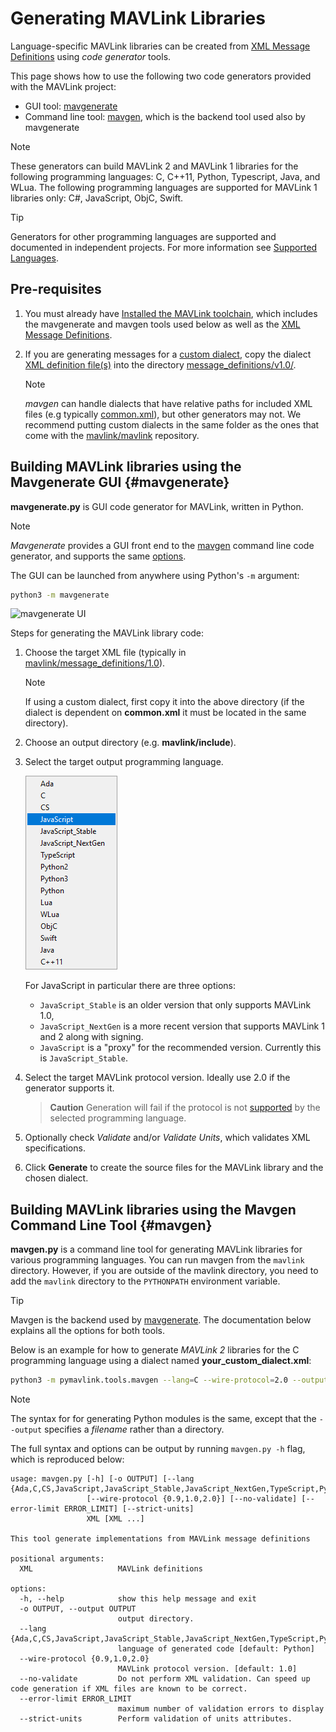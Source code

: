 # Generating MAVLink Libraries

Language-specific MAVLink libraries can be created from [XML Message Definitions](../messages/README.md) using _code generator_ tools.

This page shows how to use the following two code generators provided with the MAVLink project:

- GUI tool: [mavgenerate](#mavgenerate)
- Command line tool: [mavgen](#mavgen), which is the backend tool used also by mavgenerate

> [!NOTE]
> These generators can build MAVLink 2 and MAVLink 1 libraries for the following programming languages: C, C++11, Python, Typescript, Java, and WLua. The following programming languages are supported for MAVLink 1 libraries only: C#, JavaScript, ObjC, Swift.

> [!TIP]
> Generators for other programming languages are supported and documented in independent projects.
> For more information see [Supported Languages](../index.md#supported_languages).

## Pre-requisites

1. You must already have [Installed the MAVLink toolchain](../getting_started/installation.md), which includes the mavgenerate and mavgen tools used below as well as the [XML Message Definitions](../messages/index.md).
1. If you are generating messages for a [custom dialect](../messages/index.md#dialects), copy the dialect [XML definition file(s)](../messages/index.md#xml-definition-files--dialects) into the directory [message_definitions/v1.0/](https://github.com/mavlink/mavlink/tree/master/message_definitions/v1.0).

   > [!NOTE]
   > _mavgen_ can handle dialects that have relative paths for included XML files (e.g typically [common.xml](../messages/common.md)), but other generators may not.
   > We recommend putting custom dialects in the same folder as the ones that come with the [mavlink/mavlink](https://github.com/mavlink/mavlink) repository.

## Building MAVLink libraries using the Mavgenerate GUI {#mavgenerate}

**mavgenerate.py** is GUI code generator for MAVLink, written in Python.

> [!NOTE]
> _Mavgenerate_ provides a GUI front end to the [mavgen](#mavgen) command line code generator, and supports the same [options](#mavgen_options).

The GUI can be launched from anywhere using Python's `-m` argument:

```sh
python3 -m mavgenerate
```

![mavgenerate UI](../../assets/mavgen/mavlink_generator.png)

Steps for generating the MAVLink library code:

1. Choose the target XML file (typically in [mavlink/message_definitions/1.0](https://github.com/mavlink/mavlink/tree/master/message_definitions/v1.0)).

   > [!NOTE]
   > If using a custom dialect, first copy it into the above directory (if the dialect is dependent on **common.xml** it must be located in the same directory).

1. Choose an output directory (e.g. **mavlink/include**).
1. Select the target output programming language.

   ![mavgenerate UI - language list](../../assets/mavgen/malink_gen_ui_languages.png)

   For JavaScript in particular there are three options:

   - `JavaScript_Stable` is an older version that only supports MAVLink 1.0,
   - `JavaScript_NextGen` is a more recent version that supports MAVLink 1 and 2 along with signing.
   - `JavaScript` is a "proxy" for the recommended version. Currently this is `JavaScript_Stable`.

1. Select the target MAVLink protocol version. Ideally use 2.0 if the generator supports it.

   > **Caution** Generation will fail if the protocol is not [supported](../README.md#supported_languages) by the selected programming language.

1. Optionally check _Validate_ and/or _Validate Units_, which validates XML specifications.

1. Click **Generate** to create the source files for the MAVLink library and the chosen dialect.

## Building MAVLink libraries using the Mavgen Command Line Tool {#mavgen}

**mavgen.py** is a command line tool for generating MAVLink libraries for various programming languages.
You can run mavgen from the `mavlink` directory. However, if you are outside of the mavlink directory, you need to add the `mavlink` directory to the `PYTHONPATH` environment variable.

> [!TIP]
> Mavgen is the backend used by [mavgenerate](#mavgenerate).
> The documentation below explains all the options for both tools.

Below is an example for how to generate _MAVLink 2_ libraries for the C programming language using a dialect named **your_custom_dialect.xml**:

```sh
python3 -m pymavlink.tools.mavgen --lang=C --wire-protocol=2.0 --output=generated/include/mavlink/v2.0 message_definitions/v1.0/your_custom_dialect.xml
```

> [!NOTE]
> The syntax for for generating Python modules is the same, except that the `--output` specifies a _filename_ rather than a directory.

  <!-- https://github.com/ArduPilot/pymavlink/issues/203 -->

<span id="mavgen_options"></span>
The full syntax and options can be output by running `mavgen.py -h` flag, which is reproduced below:

```
usage: mavgen.py [-h] [-o OUTPUT] [--lang {Ada,C,CS,JavaScript,JavaScript_Stable,JavaScript_NextGen,TypeScript,Python2,Python3,Python,Lua,WLua,ObjC,Swift,Java,C++11}]
                 [--wire-protocol {0.9,1.0,2.0}] [--no-validate] [--error-limit ERROR_LIMIT] [--strict-units]
                 XML [XML ...]

This tool generate implementations from MAVLink message definitions

positional arguments:
  XML                   MAVLink definitions

options:
  -h, --help            show this help message and exit
  -o OUTPUT, --output OUTPUT
                        output directory.
  --lang {Ada,C,CS,JavaScript,JavaScript_Stable,JavaScript_NextGen,TypeScript,Python2,Python3,Python,Lua,WLua,ObjC,Swift,Java,C++11}
                        language of generated code [default: Python]
  --wire-protocol {0.9,1.0,2.0}
                        MAVLink protocol version. [default: 1.0]
  --no-validate         Do not perform XML validation. Can speed up code generation if XML files are known to be correct.
  --error-limit ERROR_LIMIT
                        maximum number of validation errors to display
  --strict-units        Perform validation of units attributes.
```
